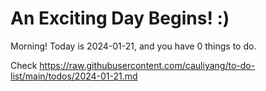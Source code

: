 # An Exciting Day Begins! :)

Morning! Today is 2024-01-21, and you have 0 things to do.

Check https://raw.githubusercontent.com/cauliyang/to-do-list/main/todos/2024-01-21.md